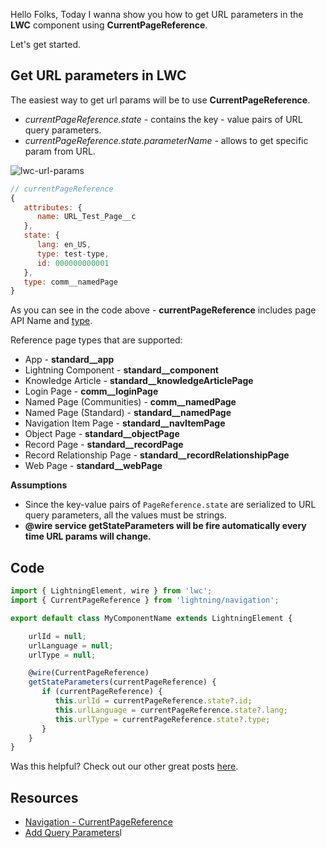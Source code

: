 Hello Folks,
Today I wanna show you how to get URL parameters in the **LWC** component using **CurrentPageReference**.

Let\'s get started.

## Get URL parameters in LWC

The easiest way to get url params will be to use **CurrentPageReference**.

- *currentPageReference.state* - contains the key - value pairs of URL query parameters.
- *currentPageReference.state.parameterName* - allows to get specific param from URL.

![lwc-url-params](https://wordpress.beyondthecloud.dev/wp-content/uploads/2022/07/lwc-url-params.png)

```js
// currentPageReference
{
   attributes: {
      name: URL_Test_Page__c
   },
   state: {
      lang: en_US,
      type: test-type,
      id: 000000000001
   },
   type: comm__namedPage
}
```

As you can see in the code above - **currentPageReference** includes page API Name and [type](https://developer.salesforce.com/docs/component-library/documentation/en/lwc/reference_page_reference_type).

Reference page types that are supported:

- App - **standard__app**
- Lightning Component - **standard__component**
- Knowledge Article - **standard__knowledgeArticlePage**
- Login Page - **comm__loginPage**
- Named Page (Communities) - **comm__namedPage**
- Named Page (Standard) - **standard__namedPage**
- Navigation Item Page - **standard__navItemPage**
- Object Page - **standard__objectPage**
- Record Page - **standard__recordPage**
- Record Relationship Page - **standard__recordRelationshipPage**
- Web Page - **standard__webPage**

**Assumptions**

- Since the key-value pairs of `PageReference.state` are serialized to URL query parameters, all the values must be strings.
- **@wire service getStateParameters will be fire automatically every time URL params will change.**

## Code

```js
import { LightningElement, wire } from 'lwc';
import { CurrentPageReference } from 'lightning/navigation';

export default class MyComponentName extends LightningElement {

    urlId = null;
    urlLanguage = null;
    urlType = null;

    @wire(CurrentPageReference)
    getStateParameters(currentPageReference) {
       if (currentPageReference) {
          this.urlId = currentPageReference.state?.id;
          this.urlLanguage = currentPageReference.state?.lang;
          this.urlType = currentPageReference.state?.type;
       }
    }
}
```

Was this helpful? Check out our other great posts [here](https://www.beyondthecloud.dev/blog).

## Resources

- [Navigation - CurrentPageReference](https://developer.salesforce.com/docs/component-library/bundle/lightning-navigation/documentation)
- [Add Query Parameters](https://developer.salesforce.com/docs/component-library/documentation/en/lwc/use_navigate_add_params_url)l
